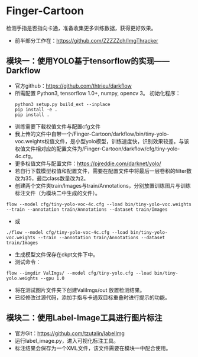 # Finger-Cartoon
检测手指是否指向卡通，准备收集更多训练数据，获得更好效果。
- 前半部分工作在：https://github.com/ZZZZZch/ImgThracker


## 模块一：使用YOLO基于tensorflow的实现——Darkflow
-	官方github：https://github.com/thtrieu/darkflow
-	所需配置  Python3, tensorflow 1.0+, numpy, opencv 3。
初始化程序：
    ```shell
    python3 setup.py build_ext --inplace
    pip install -e .
    pip install .
    ```
- 训练需要下载权值文件与配置cfg文件
- 我上传的文件中自带一个/Finger-Cartoon/darkflow/bin/tiny-yolo-voc.weights权值文件，是小型yolo模型，训练速度快，识别效果较差。与该权值文件相对应的配置文件为/Finger-Cartoon/darkflow/cfg/tiny-yolo-4c.cfg。
- 更多权值文件与配置文件：https://pjreddie.com/darknet/yolo/
- 若自行下载模型权值和配置文件，需要在配置文件中将最后一层卷积的filter数改为35，最后class数量改为2。
- 创建两个文件夹train/Images与train/Annotations，分别放置训练图片与训练标注文件（为模块二中生成的文件）。
```
flow --model cfg/tiny-yolo-voc-4c.cfg --load bin/tiny-yolo-voc.weights --train --annotation train/Annotations --dataset train/Images
```
- 或
```
./flow --model cfg/tiny-yolo-voc-4c.cfg --load bin/tiny-yolo-voc.weights --train --annotation train/Annotations --dataset train/Images
```
- 生成模型文件保存在ckpt文件下中。
- 测试命令：
```
flow --imgdir ValImgs/ --model cfg/tiny-yolo.cfg --load bin/tiny-yolo.weights --gpu 1.0
```
- 将在测试图片文件夹下创建ValiImgs/out 放置检测结果。
- 已经修改过源代码，添加手指与卡通双目标重叠时进行提示的功能。

## 模块二：使用Label-Image工具进行图片标注
- 官方Git：https://github.com/tzutalin/labelImg
- 运行label_image.py，进入可视化标注工具。
- 标注结果会保存为一个XML文件，该文件需要在模块一中配合使用。
